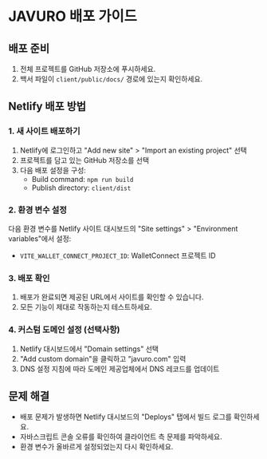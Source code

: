 # JAVURO 배포 가이드

## 배포 준비

1. 전체 프로젝트를 GitHub 저장소에 푸시하세요.
2. 백서 파일이 `client/public/docs/` 경로에 있는지 확인하세요.

## Netlify 배포 방법

### 1. 새 사이트 배포하기

1. Netlify에 로그인하고 "Add new site" > "Import an existing project" 선택
2. 프로젝트를 담고 있는 GitHub 저장소를 선택
3. 다음 배포 설정을 구성:
   - Build command: `npm run build`
   - Publish directory: `client/dist`

### 2. 환경 변수 설정

다음 환경 변수를 Netlify 사이트 대시보드의 "Site settings" > "Environment variables"에서 설정:

- `VITE_WALLET_CONNECT_PROJECT_ID`: WalletConnect 프로젝트 ID

### 3. 배포 확인

1. 배포가 완료되면 제공된 URL에서 사이트를 확인할 수 있습니다.
2. 모든 기능이 제대로 작동하는지 테스트하세요.

### 4. 커스텀 도메인 설정 (선택사항)

1. Netlify 대시보드에서 "Domain settings" 선택
2. "Add custom domain"을 클릭하고 "javuro.com" 입력
3. DNS 설정 지침에 따라 도메인 제공업체에서 DNS 레코드를 업데이트

## 문제 해결

- 배포 문제가 발생하면 Netlify 대시보드의 "Deploys" 탭에서 빌드 로그를 확인하세요.
- 자바스크립트 콘솔 오류를 확인하여 클라이언트 측 문제를 파악하세요.
- 환경 변수가 올바르게 설정되었는지 다시 확인하세요.
